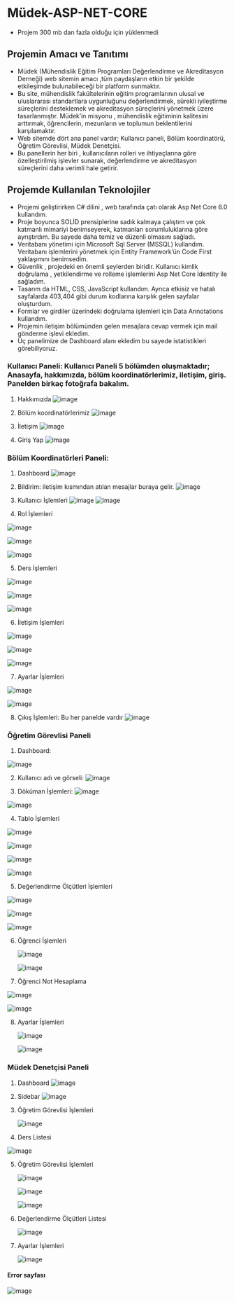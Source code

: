 # Müdek-ASP-NET-CORE 
- Projem 300 mb dan fazla olduğu için yüklenmedi


## Projemin Amacı ve Tanıtımı
- Müdek (Mühendislik Eğitim Programları Değerlendirme ve Akreditasyon Derneği) web sitemin amacı ,tüm paydaşların etkin bir şekilde etkileşimde bulunabileceği bir platform sunmaktır. 
- Bu site, mühendislik fakültelerinin eğitim programlarının ulusal ve uluslararası standartlara uygunluğunu değerlendirmek, sürekli iyileştirme süreçlerini desteklemek ve akreditasyon süreçlerini yönetmek üzere tasarlanmıştır. Müdek’in misyonu , mühendislik eğitiminin kalitesini arttırmak, öğrencilerin, mezunların ve toplumun beklentilerini karşılamaktır.
- Web sitemde dört ana panel vardır; Kullanıcı paneli, Bölüm koordinatörü, Öğretim Görevlisi, Müdek Denetçisi.
- Bu panellerin her biri , kullanıcıların rolleri ve ihtiyaçlarına göre özelleştirilmiş işlevler sunarak, değerlendirme ve akreditasyon süreçlerini daha verimli hale getirir.







## Projemde Kullanılan Teknolojiler
- Projemi geliştirirken  C# dilini , web tarafında çatı olarak Asp Net Core 6.0 kullandım.
- Proje boyunca SOLİD prensiplerine sadık kalmaya çalıştım ve  çok katmanlı mimariyi benimseyerek, katmanları sorumluluklarına göre ayrıştırdım. Bu sayede daha temiz ve düzenli olmasını sağladı.
- Veritabanı yönetimi için Microsoft Sql Server (MSSQL) kullandım. Veritabanı işlemlerini yönetmek için Entity Framework’ün Code First yaklaşımını benimsedim.
- Güvenlik , projedeki en önemli şeylerden biridir. Kullanıcı kimlik doğrulama , yetkilendirme ve rolleme işlemlerini Asp Net Core İdentity ile sağladım.
- Tasarım da HTML, CSS, JavaScript kullandım. Ayrıca etkisiz ve hatalı sayfalarda 403,404 gibi durum kodlarına karşılık gelen sayfalar oluşturdum.
- Formlar ve girdiler üzerindeki doğrulama işlemleri için Data Annotations kullandım.
- Projemin iletişim bölümünden gelen mesajlara cevap vermek için mail gönderme işlevi ekledim.
- Üç panelimize de Dashboard alanı ekledim bu sayede istatistikleri görebiliyoruz.





### Kullanıcı Paneli: Kullanıcı Paneli 5 bölümden oluşmaktadır; Anasayfa, hakkımızda, bölüm koordinatörlerimiz, iletişim, giriş. Panelden birkaç fotoğrafa bakalım.




1) Hakkımızda
![image](https://github.com/user-attachments/assets/c4a28d27-a832-4998-a004-c44dbe25d4f3)

2) Bölüm koordinatörlerimiz
![image](https://github.com/user-attachments/assets/d3f31902-4ed2-4bcc-a2c9-eac12f2c2de6)

3) İletişim
![image](https://github.com/user-attachments/assets/a9def14a-5110-4903-a424-2bbc966c70d9)

4) Giriş Yap
![image](https://github.com/user-attachments/assets/4d2ae5bc-a2e1-4b55-827c-dcfb77a1d80f)










### Bölüm Koordinatörleri Paneli:

1) Dashboard
![image](https://github.com/user-attachments/assets/5869c9b1-dca3-4128-9beb-c24a27841526)

2) Bildirim: iletişim kısmından atılan mesajlar buraya gelir.
![image](https://github.com/user-attachments/assets/2e012999-16eb-407f-88ce-77df18181cde)

3) Kullanıcı İşlemleri
![image](https://github.com/user-attachments/assets/5ac6561d-6d6d-4b08-9fc5-d4961ba7cd45)
![image](https://github.com/user-attachments/assets/86bd967c-5a0b-4df1-af37-563d8dcd8a07)


4) Rol İşlemleri

![image](https://github.com/user-attachments/assets/7af724f6-271e-4fb1-b408-a2707e3341ad)


![image](https://github.com/user-attachments/assets/4884ea8a-7015-4378-8e03-39aba1cee0db)


![image](https://github.com/user-attachments/assets/d8435e45-bbf7-444f-8e8c-9c621340b344)

5) Ders İşlemleri

![image](https://github.com/user-attachments/assets/4fd74db9-d9cd-4e06-b8bd-c6700ff15a89)

![image](https://github.com/user-attachments/assets/1291e95e-286c-4810-9e26-8f9a63b3c360)

![image](https://github.com/user-attachments/assets/887e7d29-d620-4586-b71c-9e16a7800b03)


6) İletişim İşlemleri

![image](https://github.com/user-attachments/assets/bfbdc495-19e5-4b7b-b444-8046e7bcbbd3)

![image](https://github.com/user-attachments/assets/7fc6e843-5d86-4db3-ad5c-0dbb275fd8f5)

![image](https://github.com/user-attachments/assets/02b43ea0-6760-4967-94f6-e3bcb8d3051e)


7) Ayarlar İşlemleri

![image](https://github.com/user-attachments/assets/28f5f43e-0b91-4f5a-9238-3fef8a6a93f6)

![image](https://github.com/user-attachments/assets/b8b2836d-93b1-4483-be8c-34581a39350d)


8) Çıkış İşlemleri: Bu her panelde vardır
![image](https://github.com/user-attachments/assets/e2455f6e-5041-4460-b022-8ea83ecb2292)















### Öğretim Görevlisi Paneli

1) Dashboard:

![image](https://github.com/user-attachments/assets/29f746c5-7ae8-434e-88c4-458964429d4d)

2) Kullanıcı adı ve görseli:
![image](https://github.com/user-attachments/assets/7aee21ff-e843-48ba-b630-e530080dd031)

3) Döküman İşlemleri:
![image](https://github.com/user-attachments/assets/e4c028d9-6c61-4bba-a6b5-82ca2c3e6e37)

![image](https://github.com/user-attachments/assets/ea865717-7e08-4f15-b5ab-8cc289660098)

4) Tablo İşlemleri

![image](https://github.com/user-attachments/assets/ad59a85b-8e2c-4a9e-917c-76ef531f0de6)

![image](https://github.com/user-attachments/assets/112ba3aa-edc9-49ad-8dbe-ba6def2f3010)

![image](https://github.com/user-attachments/assets/2df7bbdb-069d-446e-83bd-3c7ee375cbc8)

![image](https://github.com/user-attachments/assets/d4273724-5276-47c2-98d5-0e5a23f923d6)

5) Değerlendirme Ölçütleri İşlemleri

![image](https://github.com/user-attachments/assets/eb304772-9aa1-49f5-b882-cd8d430ce032)

![image](https://github.com/user-attachments/assets/9aaeab69-c068-4c30-a961-d5f995bebe53)

![image](https://github.com/user-attachments/assets/c1761860-3f51-4db5-8d76-af49fcc29a72)

6) Öğrenci İşlemleri

   ![image](https://github.com/user-attachments/assets/5e024994-eb6b-4bef-ba20-da04d7bc228c)

   ![image](https://github.com/user-attachments/assets/29dc7cef-8258-4d8f-b90b-ba3ad645cbaa)

7) Öğrenci Not Hesaplama

![image](https://github.com/user-attachments/assets/15478ad5-4b87-4e0a-aad6-3c969945dec2)

![image](https://github.com/user-attachments/assets/e12ef865-d9a1-4a93-9d2d-9171e0343bac)

8) Ayarlar İşlemleri

   ![image](https://github.com/user-attachments/assets/50dcacbc-eb98-4135-91c2-5d3feed65ca3)

   ![image](https://github.com/user-attachments/assets/f912aa20-93a8-4850-9df9-c0296663fc62)













### Müdek Denetçisi Paneli

1) Dashboard
   ![image](https://github.com/user-attachments/assets/0ef7a3bb-07f0-4d24-ab7b-beb4e04e5d50)

2) Sidebar
   ![image](https://github.com/user-attachments/assets/e70a56d1-5943-4103-9880-1420071f8a5f)

3) Öğretim Görevlisi İşlemleri

   ![image](https://github.com/user-attachments/assets/25758dd8-5e9a-43de-8862-baa80c5926af)

4) Ders Listesi

  ![image](https://github.com/user-attachments/assets/ea8bbf7d-1404-49ab-9948-8dc9d594fc2f)

5) Öğretim Görevlisi İşlemleri

   ![image](https://github.com/user-attachments/assets/5fd003c7-2cc7-4a0a-8f20-e232fb277dd4)

   ![image](https://github.com/user-attachments/assets/a55c451a-3afc-4302-81bc-96a666b998a1)

   ![image](https://github.com/user-attachments/assets/2841036e-69b1-4fcd-8f7c-f2d838f0d4c5)

6) Değerlendirme Ölçütleri Listesi

     ![image](https://github.com/user-attachments/assets/1f5e157c-e371-4de8-8363-2abcd93d7dd0)

7) Ayarlar İşlemleri

   ![image](https://github.com/user-attachments/assets/57ffefe9-30cf-48f4-ac30-509bde488c6e)










#### Error sayfası

![image](https://github.com/user-attachments/assets/ec23e019-f77f-4267-897d-d83355642751)
